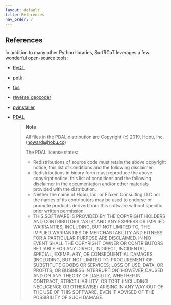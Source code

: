 ```yaml
---
layout: default
title: References
nav_order: 7
---
```


## References ##
In addition to many other Python libraries, SurfRCaT leverages a few wonderful open-source tools:

+ [PyQT](https://riverbankcomputing.com/software/pyqt/intro)
+ [pptk](https://heremaps.github.io/pptk/)
+ [fbs](https://build-system.fman.io/manual/)
+ [reverse_geocoder](https://github.com/thampiman/reverse-geocoder)
+ [pyinstaller](https://www.pyinstaller.org/)
+ [PDAL](https://pdal.io/index.html)

	> **Note**
	>
	> All files in the PDAL distribution are Copyright (c) 2019, Hobu, Inc. (howard@hobu.co)
	>
	> The PDAL license states:
	>   + Redistributions of source code must retain the above copyright notice, this list of conditions and the following disclaimer.
	>   + Redistributions in binary form must reproduce the above copyright notice, this list of conditions and the following disclaimer in the documentation and/or other materials provided with the distribution.
	>   + Neither the name of Hobu, Inc. or Flaxen Consulting LLC nor the names of its contributors may be used to endorse or promote products derived from this software without specific prior written permission.
	>   + THIS SOFTWARE IS PROVIDED BY THE COPYRIGHT HOLDERS AND CONTRIBUTORS “AS IS” AND ANY EXPRESS OR IMPLIED WARRANTIES, INCLUDING, BUT NOT LIMITED TO, THE IMPLIED WARRANTIES OF MERCHANTABILITY AND FITNESS FOR A PARTICULAR PURPOSE ARE DISCLAIMED. IN NO EVENT SHALL THE COPYRIGHT OWNER OR CONTRIBUTORS BE LIABLE FOR ANY DIRECT, INDIRECT, INCIDENTAL, SPECIAL, EXEMPLARY, OR CONSEQUENTIAL DAMAGES (INCLUDING, BUT NOT LIMITED TO, PROCUREMENT OF SUBSTITUTE GOODS OR SERVICES; LOSS OF USE, DATA, OR PROFITS; OR BUSINESS INTERRUPTION) HOWEVER CAUSED AND ON ANY THEORY OF LIABILITY, WHETHER IN CONTRACT, STRICT LIABILITY, OR TORT (INCLUDING NEGLIGENCE OR OTHERWISE) ARISING IN ANY WAY OUT OF THE USE OF THIS SOFTWARE, EVEN IF ADVISED OF THE POSSIBILITY OF SUCH DAMAGE.
